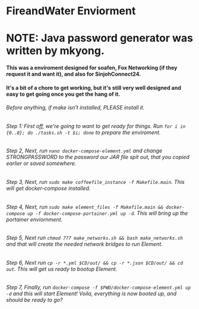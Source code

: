 # FireandWater Enviorment
# NOTE: Java password generator was written by mkyong.

#### This was a enviroment designed for soafen, Fox Networking (if they request it and want it), and also for SinjohConnect24.

#### It's a bit of a chore to get working, but it's still very well designed and easy to get going once you get the hang of it.

###### Before anything, if make isn't installed, PLEASE install it.
###### Step 1: First off, we're going to want to get ready for things. Run ``for i in {0..8}; do ./tasks.sh -t $i; done`` to prepare the enviroment.
###### Step 2, Next, run ``nano docker-compose-element.yml`` and change STRONGPASSWORD to the password our JAR file spit out, that you copied earlier or saved somewhere.
###### Step 3, Next, run ``sudo make coffeefile_instance -f Makefile.main``. This will get docker-compose installed.
###### Step 4, Next, run ``sudo make element_files -f Makefile.main && docker-compose up -f docker-compose-portainer.yml up -d``. This will bring up the portainer enviornment.
###### Step 5, Next run ``chmod 777 make_networks.sh && bash make_networks.sh`` and that will create the needed network bridges to run Element.
###### Step 6, Next run ``cp -r *.yml $CD/out/ && cp -r *.json $CD/out/ && cd out``. This will get us ready to bootup Element.
###### Step 7, Finally, run ``docker-compose -f $PWD/docker-compose-element.yml up -d`` and this will start Element! Voila, everything is now booted up, and should be ready to go?
